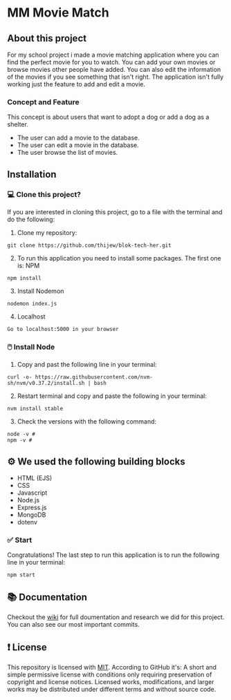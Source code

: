 # MM Movie Match

## About this project
For my school project i made a movie matching application where you can find the perfect movie for you to watch. You can add your own movies or browse movies other people  have added. You can also edit the information of the movies if you see something that isn't right. The application isn't fully working just the feature to add and edit a movie.

### Concept and Feature 
This concept is about users that want to adopt a dog or add a dog as a shelter. 

* The user can add a movie to the database.
* The user can edit a movie in the database.
* The user browse the list of movies.

## Installation

### 💻 Clone this project? 
If you are interested in cloning this project, go to a file with the terminal and do the following: 

1. Clone my repository:
```
git clone https://github.com/thijew/blok-tech-her.git
```
2. To run this application you need to install some packages. The first one is: NPM
```
npm install
```
3. Install Nodemon
```
nodemon index.js
```
4. Localhost
```
Go to localhost:5000 in your browser
```

### 🖱️ Install Node
1.  Copy and past the following line in your terminal:
```
curl -o- https://raw.githubusercontent.com/nvm-sh/nvm/v0.37.2/install.sh | bash
```
2.  Restart terminal and copy and paste the following in your terminal:
```
nvm install stable
```
3.  Check the versions with the following command:
```
node -v # 
npm -v # 
```
## ⚙️ We used the following building blocks
* HTML (EJS)
* CSS
* Javascript
* Node.js
* Express.js
* MongoDB
* dotenv


### ✅ Start
Congratulations! The last step to run this application is to run the following line in your terminal:
```
npm start
```
  
## 📚 Documentation
Checkout the [wiki](https://github.com/thijew/blok-tech-her/wiki) for full doumentation and research we did for this project. You can also see our most important commits.

## ❗ License
This repository is licensed with [MIT](https://github.com/git/git-scm.com/blob/main/MIT-LICENSE.txt). According to GitHub it's: A short and simple permissive license with conditions only requiring preservation of copyright and license notices. Licensed works, modifications, and larger works may be distributed under different terms and without source code.

